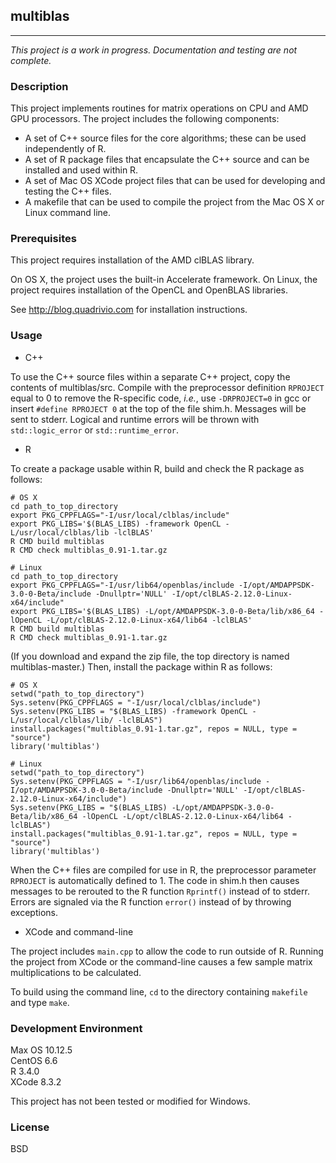 ## multiblas

---

_This project is a work in progress. Documentation and testing are not complete._

### Description

This project implements routines for matrix operations on CPU and AMD GPU processors. The project
includes the following components:

* A set of C++ source files for the core algorithms; these can be used independently of R. 
* A set of R package files that encapsulate the C++ source and can be installed and used
within R.
* A set of Mac OS XCode project files that can be used for developing and testing the
C++ files.
* A makefile that can be used to compile the project from the Mac OS X or Linux command line.

### Prerequisites

This project requires installation of the AMD clBLAS library.

On OS X, the project uses the built-in Accelerate framework.
On Linux, the project requires installation of the OpenCL and OpenBLAS libraries.

See http://blog.quadrivio.com for installation instructions.

### Usage

* C++

To use the C++ source files within a separate C++ project, copy the contents of
multiblas/src. Compile with the preprocessor definition `RPROJECT` equal to 0 to remove the
R-specific code, _i.e._, use `-DRPROJECT=0` in gcc or insert `#define RPROJECT 0` at the
top of the file shim.h. Messages will be sent to stderr. Logical and runtime
errors will be thrown with `std::logic_error` or `std::runtime_error`.

* R

To create a package usable within R, build and check the R package as follows:

```
# OS X
cd path_to_top_directory
export PKG_CPPFLAGS="-I/usr/local/clblas/include"
export PKG_LIBS='$(BLAS_LIBS) -framework OpenCL -L/usr/local/clblas/lib -lclBLAS'
R CMD build multiblas
R CMD check multiblas_0.91-1.tar.gz

# Linux
cd path_to_top_directory
export PKG_CPPFLAGS="-I/usr/lib64/openblas/include -I/opt/AMDAPPSDK-3.0-0-Beta/include -Dnullptr='NULL' -I/opt/clBLAS-2.12.0-Linux-x64/include"
export PKG_LIBS='$(BLAS_LIBS) -L/opt/AMDAPPSDK-3.0-0-Beta/lib/x86_64 -lOpenCL -L/opt/clBLAS-2.12.0-Linux-x64/lib64 -lclBLAS'
R CMD build multiblas
R CMD check multiblas_0.91-1.tar.gz
```

(If you download and expand the zip file, the top directory is named multiblas-master.) Then, install the package within R as follows:

```
# OS X
setwd("path_to_top_directory")
Sys.setenv(PKG_CPPFLAGS = "-I/usr/local/clblas/include")
Sys.setenv(PKG_LIBS = "$(BLAS_LIBS) -framework OpenCL -L/usr/local/clblas/lib/ -lclBLAS")
install.packages("multiblas_0.91-1.tar.gz", repos = NULL, type = "source")
library('multiblas')

# Linux
setwd("path_to_top_directory")
Sys.setenv(PKG_CPPFLAGS = "-I/usr/lib64/openblas/include -I/opt/AMDAPPSDK-3.0-0-Beta/include -Dnullptr='NULL' -I/opt/clBLAS-2.12.0-Linux-x64/include")
Sys.setenv(PKG_LIBS = "$(BLAS_LIBS) -L/opt/AMDAPPSDK-3.0-0-Beta/lib/x86_64 -lOpenCL -L/opt/clBLAS-2.12.0-Linux-x64/lib64 -lclBLAS")
install.packages("multiblas_0.91-1.tar.gz", repos = NULL, type = "source")
library('multiblas')
```

When the C++ files are compiled for use in R, the preprocessor parameter `RPROJECT` is
automatically defined to 1. The code in shim.h then causes messages to be rerouted to
the R function `Rprintf()` instead of to stderr. Errors are signaled via the R
function `error()` instead of by throwing exceptions.

* XCode and command-line

The project includes `main.cpp` to allow the code to run outside of R. Running the project from
XCode or the command-line causes a few sample matrix multiplications to be calculated.

To build using the command line, `cd` to the directory containing `makefile` and type `make`.

### Development Environment

Max OS 10.12.5  
CentOS 6.6  
R 3.4.0  
XCode 8.3.2   

This project has not been tested or modified for Windows.

### License

BSD
